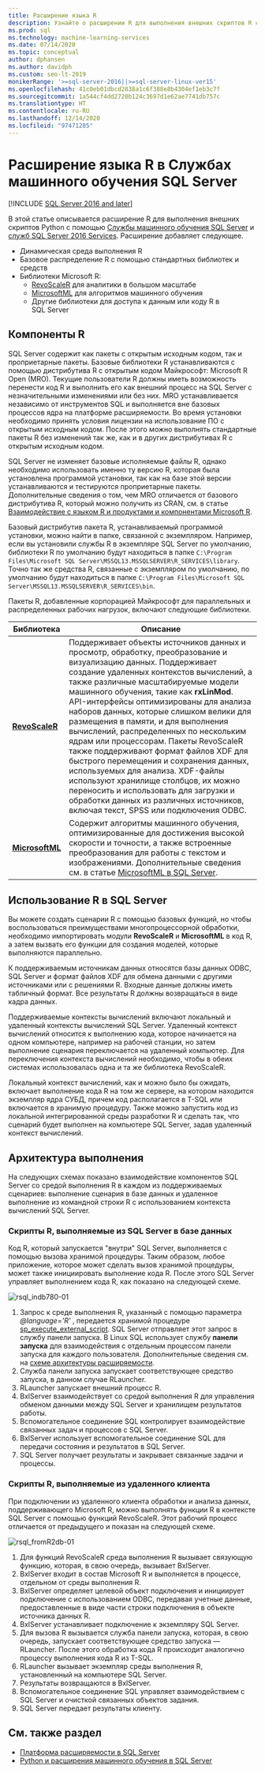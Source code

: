 ```yaml
---
title: Расширение языка R
description: Узнайте о расширении R для выполнения внешних скриптов R с помощью Службы машинного обучения SQL Server и SQL Server R Services.
ms.prod: sql
ms.technology: machine-learning-services
ms.date: 07/14/2020
ms.topic: conceptual
author: dphansen
ms.author: davidph
ms.custom: seo-lt-2019
monikerRange: '>=sql-server-2016||>=sql-server-linux-ver15'
ms.openlocfilehash: 41c0eb01dbcd2838a1c6f388e8b4304ef1eb3c7f
ms.sourcegitcommit: 1a544cf4dd2720b124c3697d1e62ae7741db757c
ms.translationtype: HT
ms.contentlocale: ru-RU
ms.lasthandoff: 12/14/2020
ms.locfileid: "97471285"
---
```

# <a name="r-language-extension-in-sql-server-machine-learning-services"></a>Расширение языка R в Службах машинного обучения SQL Server
[!INCLUDE [SQL Server 2016 and later](../../includes/applies-to-version/sqlserver2016.md)]

В этой статье описывается расширение R для выполнения внешних скриптов Python с помощью [Службы машинного обучения SQL Server](../sql-server-machine-learning-services.md) и [служб SQL Server 2016 Services](../r/sql-server-r-services.md). Расширение добавляет следующее.

- Динамическая среда выполнения R
- Базовое распределение R с помощью стандартных библиотек и средств
- Библиотеки Microsoft R:
  - [RevoScaleR](../r/ref-r-revoscaler.md) для аналитики в большом масштабе
  - [MicrosoftML](../r/ref-r-microsoftml.md) для алгоритмов машинного обучения
  - Другие библиотеки для доступа к данным или коду R в SQL Server

## <a name="r-components"></a>Компоненты R

SQL Server содержит как пакеты с открытым исходным кодом, так и проприетарные пакеты. Базовые библиотеки R устанавливаются с помощью дистрибутива R с открытым кодом Майкрософт: Microsoft R Open (MRO). Текущие пользователи R должны иметь возможность перенести код R и выполнить его как внешний процесс на SQL Server с незначительными изменениями или без них. MRO устанавливается независимо от инструментов SQL и выполняется вне базовых процессов ядра на платформе расширяемости. Во время установки необходимо принять условия лицензии на использование ПО с открытым исходным кодом. После этого можно выполнять стандартные пакеты R без изменений так же, как и в других дистрибутивах R с открытым исходным кодом. 

SQL Server не изменяет базовые исполняемые файлы R, однако необходимо использовать именно ту версию R, которая была установлена программой установки, так как на базе этой версии устанавливаются и тестируются проприетарные пакеты. Дополнительные сведения о том, чем MRO отличается от базового дистрибутива R, который можно получить из CRAN, см. в статье [Взаимодействие с языком R и продуктами и компонентами Microsoft R](/r-server/what-is-r-server-interoperability).

Базовый дистрибутив пакета R, устанавливаемый программой установки, можно найти в папке, связанной с экземпляром. Например, если вы установили службы R в экземпляре SQL Server по умолчанию, библиотеки R по умолчанию будут находиться в папке `C:\Program Files\Microsoft SQL Server\MSSQL13.MSSQLSERVER\R_SERVICES\library`. Точно так же средства R, связанные с экземпляром по умолчанию, по умолчанию будут находиться в папке `C:\Program Files\Microsoft SQL Server\MSSQL13.MSSQLSERVER\R_SERVICES\bin`.

Пакеты R, добавленные корпорацией Майкрософт для параллельных и распределенных рабочих нагрузок, включают следующие библиотеки.

| Библиотека | Описание |
|---------|-------------|
| [**RevoScaleR**](/machine-learning-server/r-reference/revoscaler/revoscaler) | Поддерживает объекты источников данных и просмотр, обработку, преобразование и визуализацию данных. Поддерживает создание удаленных контекстов вычислений, а также различные масштабируемые модели машинного обучения, такие как **rxLinMod**. API-интерфейсы оптимизированы для анализа наборов данных, которые слишком велики для размещения в памяти, и для выполнения вычислений, распределенных по нескольким ядрам или процессорам. Пакеты RevoScaleR также поддерживают формат файлов XDF для быстрого перемещения и сохранения данных, используемых для анализа. XDF-файлы используют хранилище столбцов, их можно переносить и использовать для загрузки и обработки данных из различных источников, включая текст, SPSS или подключения ODBC. |
| [**MicrosoftML**](/r-server/r/concept-what-is-the-microsoftml-package) | Содержит алгоритмы машинного обучения, оптимизированные для достижения высокой скорости и точности, а также встроенные преобразования для работы с текстом и изображениями. Дополнительные сведения см. в статье [MicrosoftML в SQL Server](../r/ref-r-microsoftml.md). | 

## <a name="using-r-in-sql-server"></a>Использование R в SQL Server

Вы можете создать сценарии R с помощью базовых функций, но чтобы воспользоваться преимуществами многопроцессорной обработки, необходимо импортировать модули **RevoScaleR** и **MicrosoftML** в код R, а затем вызвать его функции для создания моделей, которые выполняются параллельно. 
 
К поддерживаемым источникам данных относятся базы данных ODBC, SQL Server и формат файлов XDF для обмена данными с другими источниками или с решениями R. Входные данные должны иметь табличный формат. Все результаты R должны возвращаться в виде кадра данных.

Поддерживаемые контексты вычислений включают локальный и удаленный контексты вычислений SQL Server. Удаленный контекст вычислений относится к выполнению кода, которое начинается на одном компьютере, например на рабочей станции, но затем выполнение сценария переключается на удаленный компьютер. Для переключения контекста вычислений необходимо, чтобы в обеих системах использовалась одна и та же библиотека RevoScaleR.

Локальный контекст вычислений, как и можно было бы ожидать, включает выполнение кода R на том же сервере, на котором находится экземпляр ядра СУБД, причем код располагается в T-SQL или включается в хранимую процедуру. Также можно запустить код из локальной интегрированной среды разработки R и сделать так, что сценарий будет выполнен на компьютере SQL Server, задав удаленный контекст вычислений.

## <a name="execution-architecture"></a>Архитектура выполнения

На следующих схемах показано взаимодействие компонентов SQL Server со средой выполнения R в каждом из поддерживаемых сценариев: выполнение сценария в базе данных и удаленное выполнение из командной строки R с использованием контекста вычислений SQL Server.

### <a name="r-scripts-executed-from-sql-server-in-database"></a>Скрипты R, выполняемые из SQL Server в базе данных

Код R, который запускается "внутри" SQL Server, выполняется с помощью вызова хранимой процедуры. Таким образом, любое приложение, которое может сделать вызов хранимой процедуры, может также инициировать выполнение кода R.  После этого SQL Server управляет выполнением кода R, как показано на следующей схеме.

![rsql_indb780-01](../r/media/script_in-db-r.png)

1. Запрос к среде выполнения R, указанный с помощью параметра _@language='R'_ , передается хранимой процедуре [sp_execute_external_script](../../relational-databases/system-stored-procedures/sp-execute-external-script-transact-sql.md). SQL Server отправляет этот запрос в службу панели запуска.
В Linux SQL использует службу **панели запуска** для взаимодействия с отдельным процессом панели запуска для каждого пользователя. Дополнительные сведения см. на [схеме архитектуры расширяемости](extensibility-framework.md#architecture-diagram).
2. Служба панели запуска запускает соответствующее средство запуска, в данном случае RLauncher.
3. RLauncher запускает внешний процесс R.
4. BxlServer взаимодействует со средой выполнения R для управления обменом данными между SQL Server и хранилищем результатов работы.
5. Вспомогательное соединение SQL контролирует взаимодействие связанных задач и процессов с SQL Server.
6. BxlServer использует вспомогательное соединение SQL для передачи состояния и результатов в SQL Server.
7. SQL Server получает результаты и закрывает связанные задачи и процессы.

### <a name="r-scripts-executed-from-a-remote-client"></a>Скрипты R, выполняемые из удаленного клиента

При подключении из удаленного клиента обработки и анализа данных, поддерживающего Microsoft R, можно выполнять функции R в контексте SQL Server с помощью функций RevoScaleR. Этот рабочий процесс отличается от предыдущего и показан на следующей схеме.

![rsql_fromR2db-01](../r/media/remote-sqlcc-from-r2.png)

1. Для функций RevoScaleR среда выполнения R вызывает связующую функцию, которая, в свою очередь, вызывает BxlServer.
2. BxlServer входит в состав Microsoft R и выполняется в процессе, отдельном от среды выполнения R.
3. BxlServer определяет целевой объект подключения и инициирует подключение с использованием ODBC, передавая учетные данные, предоставленные в виде части строки подключения в объекте источника данных R.
4. BxlServer устанавливает подключение к экземпляру SQL Server.
5. Для вызова R вызывается служба панели запуска, которая, в свою очередь, запускает соответствующее средство запуска — RLauncher. После этого обработка кода R происходит аналогично процессу выполнения кода R из T-SQL.
6. RLauncher вызывает экземпляр среды выполнения R, установленный на компьютере SQL Server.
7. Результаты возвращаются в BxlServer.
8. Вспомогательное соединение SQL управляет взаимодействием с SQL Server и очисткой связанных объектов задания.
9. SQL Server передает результаты клиенту.

## <a name="see-also"></a>См. также раздел

+ [Платформа расширяемости в SQL Server](extensibility-framework.md)
+ [Python и расширения машинного обучения в SQL Server](extension-python.md)